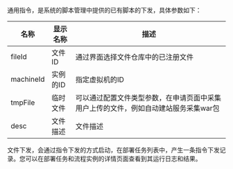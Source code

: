 通用指令，是系统的脚本管理中提供的已有脚本的下发，具体参数如下：

| 名称              | 显示名称    | 描述                           |
| --------------- | ------- | ---------------------------- |
| fileId          | 文件ID   | 通过界面选择文件仓库中的已注册文件                     |
| machineId       | 实例的ID  | 指定虚拟机的ID                     |
| tmpFile         | 临时文件  |      可以通过配置文件类型参数，在申请页面中采集用户上传的文件，例如自动建站服务采集war包                        |
| desc            | 文件描述  |            文件描述                  |

文件下发，会通过指令下发的方式启动，在部署任务列表中，产生一条指令下发记录。您可以在部署任务和流程实例的详情页面查看到其运行日志和结果。